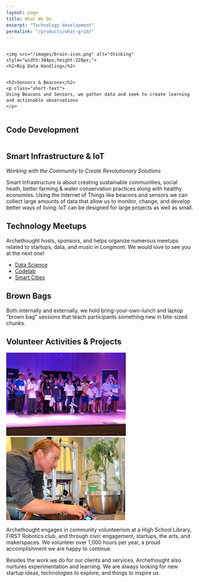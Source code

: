```yaml
---
layout: page
title: What We Do
excerpt: "Technology development" 
permalink: "/products/what-grid/"
---
```


<div class="row">
  <div class="small-2 large-4 columns">

	<img src="/images/brain-icon.png" alt="thinking" style="width:304px;height:228px;">
	<h2>Big Data Handling</h2>
  </div>

  <div class="small-4 large-4 columns">

	<h2>Sensors & Beacons</h2>
	<p class="short-text">
	Using Beacons and Sensors, we gather data and seek to create learning and actionable observations
	</p>
  </div>

  <div class="small-6 large-4 columns">
	<h2>Code Development</h2>
  </div>
</div>


## Smart Infrastructure & IoT
_Working with the Community to Create Revolutionary Solutions_

Smart Infrastructure is about creating sustainable communities, social heath, better farming & water conservation practices along with healthy economies. Using the Internet of Things like beacons and sensors we can collect large amounts of data that allow us to monitor, change, and develop better ways of living. IoT can be designed for large projects as well as small.

## Technology Meetups
Archethought hosts, sponsors, and helps organize numerous meetups related to startups, data, and music in Longmont. We would love to see you at the next one!

* <a href="http://www.meetup.com/Applied-Data-Engineering/" target="_meetup"> Data Science</a>
* <a href="http://www.meetup.com/LongmontHackerSpace/events/218668595/" target="_meetup">Codelab </a>
* <a href="http://www.meetup.com/Smart-Cities-Initiative/" target="_meetup">Smart Cities </a>

## Brown Bags
Both internally and externally, we hold bring-your-own-lunch and laptop "brown bag" sessions that teach participants something new in bite-sized chunks.

## Volunteer Activities & Projects
![Students on stage](/images/schoolStage.jpg "School Awards")
![Daniel studying plant](/images/danielPlant.jpg "Daniel's Thesis")

Archethought engages in community volunteerism at a High School Library, FIRST Robotics club, and through civic engagement, startups, the arts, and makerspaces. We volunteer over 1,000 hours per year, a proud accomplishment we are happy to continue.

Besides the work we do for our clients and services, Archethought also nurtures experimentation and learning. We are always looking for new startup ideas, technologies to explore, and things to inspire us.



